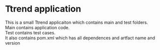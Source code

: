 # Ttrend application

This is a small Ttrend applicaiton which contains main and test folders.  
Main contains application code.  
Test contains test cases.  
It also contains pom.xml which has all dependences and artfact name and version

